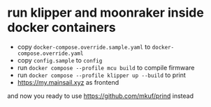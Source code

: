# run klipper and moonraker inside docker containers

- copy `docker-compose.override.sample.yaml` to `docker-compose.override.yaml`
- copy `config.sample` to `config`
- run `docker compose --profile mcu build` to compile firmware
- run `docker compose --profile klipper up --build` to print
- https://my.mainsail.xyz as frontend

and now you ready to use https://github.com/mkuf/prind instead
